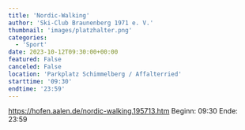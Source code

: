```yaml
---
title: 'Nordic-Walking'
author: 'Ski-Club Braunenberg 1971 e. V.'
thumbnail: 'images/platzhalter.png'
categories:
  - 'Sport'
date: 2023-10-12T09:30:00+00:00
featured: False
canceled: False
location: 'Parkplatz Schimmelberg / Affalterried'
starttime: '09:30'
endtime: '23:59'
---
```

https://hofen.aalen.de/nordic-walking.195713.htm
Beginn: 09:30
 Ende: 23:59
